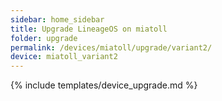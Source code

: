 ```yaml
---
sidebar: home_sidebar
title: Upgrade LineageOS on miatoll
folder: upgrade
permalink: /devices/miatoll/upgrade/variant2/
device: miatoll_variant2
---
```

{% include templates/device_upgrade.md %}
